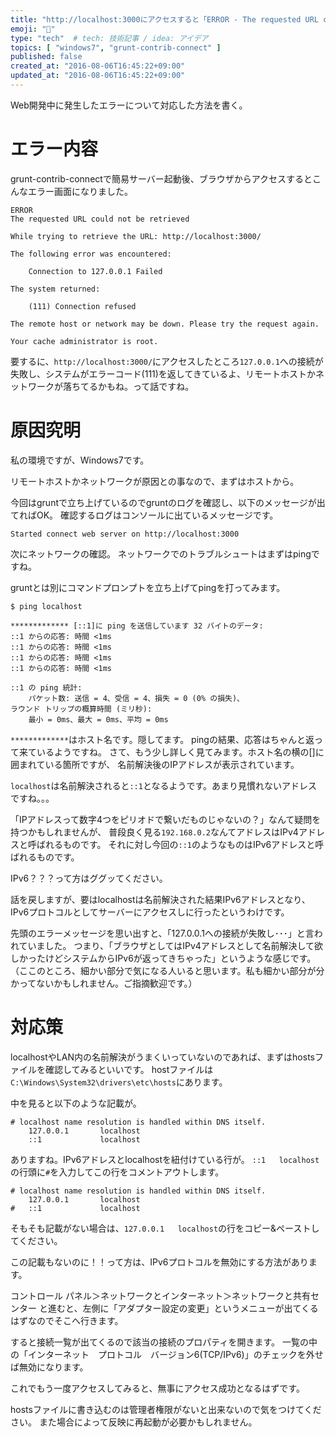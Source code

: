 ```yaml
---
title: "http://localhost:3000にアクセスすると「ERROR - The requested URL could not be retrieved」になる"
emoji: "💭"
type: "tech"  # tech: 技術記事 / idea: アイデア
topics: [ "windows7", "grunt-contrib-connect" ]
published: false
created_at: "2016-08-06T16:45:22+09:00"
updated_at: "2016-08-06T16:45:22+09:00"
---
```


Web開発中に発生したエラーについて対応した方法を書く。

# エラー内容
grunt-contrib-connectで簡易サーバー起動後、ブラウザからアクセスするとこんなエラー画面になりました。

```
ERROR
The requested URL could not be retrieved

While trying to retrieve the URL: http://localhost:3000/

The following error was encountered:

    Connection to 127.0.0.1 Failed 

The system returned:

    (111) Connection refused

The remote host or network may be down. Please try the request again.

Your cache administrator is root. 
```

要するに、`http://localhost:3000/`にアクセスしたところ`127.0.0.1`への接続が失敗し、システムがエラーコード(111)を返してきているよ、リモートホストかネットワークが落ちてるかもね。って話ですね。

# 原因究明

私の環境ですが、Windows7です。

リモートホストかネットワークが原因との事なので、まずはホストから。

今回はgruntで立ち上げているのでgruntのログを確認し、以下のメッセージが出てればOK。
確認するログはコンソールに出ているメッセージです。

```
Started connect web server on http://localhost:3000
```

次にネットワークの確認。
ネットワークでのトラブルシュートはまずはpingですね。

gruntとは別にコマンドプロンプトを立ち上げてpingを打ってみます。

```
$ ping localhost

************* [::1]に ping を送信しています 32 バイトのデータ:
::1 からの応答: 時間 <1ms
::1 からの応答: 時間 <1ms
::1 からの応答: 時間 <1ms
::1 からの応答: 時間 <1ms

::1 の ping 統計:
    パケット数: 送信 = 4、受信 = 4、損失 = 0 (0% の損失)、
ラウンド トリップの概算時間 (ミリ秒):
    最小 = 0ms、最大 = 0ms、平均 = 0ms
```

`*************`はホスト名です。隠してます。
pingの結果、応答はちゃんと返って来ているようですね。
さて、もう少し詳しく見てみます。ホスト名の横の[]に囲まれている箇所ですが、
名前解決後のIPアドレスが表示されています。

`localhost`は名前解決されると`::1`となるようです。あまり見慣れないアドレスですね。。。

「IPアドレスって数字4つをピリオドで繋いだものじゃないの？」なんて疑問を持つかもしれませんが、
普段良く見る`192.168.0.2`なんてアドレスはIPv4アドレスと呼ばれるものです。
それに対し今回の`::1`のようなものはIPv6アドレスと呼ばれるものです。

IPv6？？？って方はググッてください。

話を戻しますが、要はlocalhostは名前解決された結果IPv6アドレスとなり、
IPv6プロトコルとしてサーバーにアクセスしに行ったというわけです。

先頭のエラーメッセージを思い出すと、「127.0.0.1への接続が失敗し･･･」と言われていました。
つまり、「ブラウザとしてはIPv4アドレスとして名前解決して欲しかったけどシステムからIPv6が返ってきちゃった」というような感じです。
（ここのところ、細かい部分で気になる人いると思います。私も細かい部分が分かってないかもしれません。ご指摘歓迎です。）

# 対応策

localhostやLAN内の名前解決がうまくいっていないのであれば、まずはhostsファイルを確認してみるといいです。
hostファイルは`C:\Windows\System32\drivers\etc\hosts`にあります。

中を見ると以下のような記載が。

```
# localhost name resolution is handled within DNS itself.
	127.0.0.1       localhost
	::1             localhost
```

ありますね。IPv6アドレスとlocalhostを紐付けている行が。
`::1   localhost`の行頭に`#`を入力してこの行をコメントアウトします。

```
# localhost name resolution is handled within DNS itself.
	127.0.0.1       localhost
#	::1             localhost
```

そもそも記載がない場合は、`127.0.0.1   localhost`の行をコピー&ペーストしてください。

この記載もないのに！！って方は、IPv6プロトコルを無効にする方法があります。

コントロール パネル＞ネットワークとインターネット＞ネットワークと共有センター
と進むと、左側に「アダプター設定の変更」というメニューが出てくるはずなのでそこへ行きます。

すると接続一覧が出てくるので該当の接続のプロパティを開きます。
一覧の中の「インターネット　プロトコル　バージョン6(TCP/IPv6)」のチェックを外せば無効になります。

これでもう一度アクセスしてみると、無事にアクセス成功となるはずです。

hostsファイルに書き込むのは管理者権限がないと出来ないので気をつけてください。
また場合によって反映に再起動が必要かもしれません。
